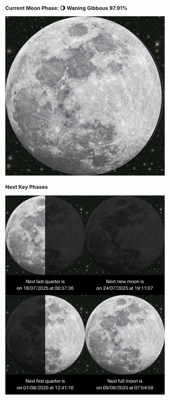 ### Current Moon Phase: 🌖 Waning Gibbous 97.91%
![Moon Phase](moonphase.png)
### Next Key Phases
![Gallery](gallery.png)